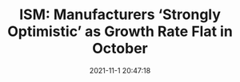 ---
"title": "ISM: Manufacturers ‘Strongly Optimistic’ as Growth Rate Flat in October"
"date": "2021-11-1 20:47:18"
"feed_name": "INDUSTRYWEEK"
"feed_website": "https://www.industryweek.com/"
"feed_rss": "https://www.industryweek.com/__rss/website-scheduled-content.xml?input=%7B%22sectionAlias%22%3A%22home%22%7D"
"link": "https://www.industryweek.com/the-economy/data-and-statistics/article/21180084/ism-manufacturers-strongly-optimistic-as-growth-rate-flat-in-october"
"source": "None"
"file": "_posts/2021-1-1-ff0997dd4a87c68ca9f3e868795960e94b7636eb.md"
"accident": "0"
"drilling": "0"
"dead": "0"
"injured": "0"
"arrested": "0"
"place": "unknown place"
"where": "unknown site"
"causes": "unknown"
"place_uri": "unknown place"
---